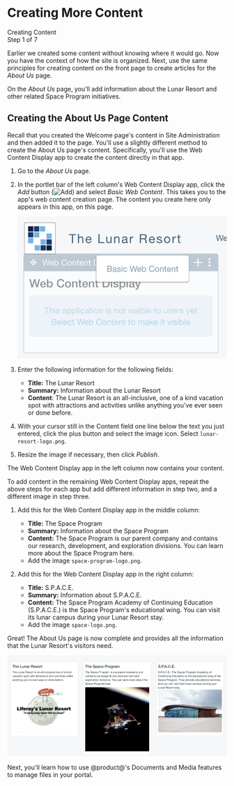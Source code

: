 # Creating More Content [](id=creating-more-content)

<div class="learn-path-step">
    <p>Creating Content<br>Step 1 of 7</p>
</div>

Earlier we created some content without knowing where it would go. Now you have
the context of how the site is organized. Next, use the same principles for
creating content on the front page to create articles for the *About Us* page.

On the *About Us* page, you'll add information about the Lunar Resort and other
related Space Program initiatives.

## Creating the About Us Page Content [](id=creating-the-about-us-page-content)

Recall that you created the Welcome page's content in Site Administration and 
then added it to the page. You'll use a slightly different method to create the 
About Us page's content. Specifically, you'll use the Web Content Display app 
to create the content directly in that app. 

1.  Go to the *About Us* page. 

2.  In the portlet bar of the left column's Web Content Display app, click the 
    *Add* button 
    (![Add](../../../images/icon-portlet-add-control.png)) and select *Basic 
    Web Content*. This takes you to the app's web content creation page. The 
    content you create here only appears in this app, on this page. 

    ![Figure 1: You can create basic web content directly in the Web Content Display app.](../../../images/001-content-on-page.png)

2.  Enter the following information for the following fields:

    - **Title:** The Lunar Resort
    - **Summary:** Information about the Lunar Resort
    - **Content**: The Lunar Resort is an all-inclusive, one of a kind vacation 
    spot with attractions and activities unlike anything you've ever seen or 
    done before.

3.  With your cursor still in the Content field one line below the text you 
    just entered, click the plus button and select the image icon. Select 
    `lunar-resort-logo.png`. 
    <!--Where do I find this?-->

4.  Resize the image if necessary, then click *Publish*.

The Web Content Display app in the left column now contains your content. 

To add content in the remaining Web Content Display apps, repeat the above steps 
for each app but add different information in step two, and a different image in 
step three. 

1.  Add this for the Web Content Display app in the middle column: 

    - **Title:** The Space Program
    - **Summary:** Information about the Space Program
    - **Content:** The Space Program is our parent company and contains our 
    research, development, and exploration divisions. You can learn more about 
    the Space Program here. 
    - Add the image `space-program-logo.png`. 

2.  Add this for the Web Content Display app in the right column: 

    - **Title:** S.P.A.C.E.
    - **Summary:** Information about S.P.A.C.E.
    - **Content:** The Space Program Academy of Continuing Education 
    (S.P.A.C.E.) is the Space Program's educational wing. You can visit its 
    lunar campus during your Lunar Resort stay. 
    - Add the image `space-logo.png`. 

Great! The About Us page is now complete and provides all the information that 
the Lunar Resort's visitors need. 

![Figure 2: The complete About Us page looks awesome!](../../../images/001-final-about-us.png)

Next, you'll learn how to use @product@'s Documents and Media features to manage 
files in your portal. 

